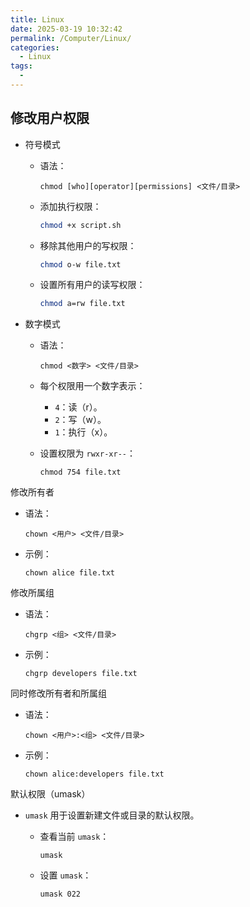 ```yaml
---
title: Linux
date: 2025-03-19 10:32:42
permalink: /Computer/Linux/
categories:
  - Linux
tags:
  - 
---
```

## 修改用户权限

- 符号模式

  - 语法：

    ```
    chmod [who][operator][permissions] <文件/目录>
    ```

  - 添加执行权限：

    ```bash
    chmod +x script.sh
    ```

  - 移除其他用户的写权限：

    ```bash
    chmod o-w file.txt
    ```

  - 设置所有用户的读写权限：

    ```bash
    chmod a=rw file.txt
    ```

- 数字模式

  - 语法：

    ```
    chmod <数字> <文件/目录>
    ```

  - 每个权限用一个数字表示：

    - `4`：读（r）。
    - `2`：写（w）。
    - `1`：执行（x）。

  - 设置权限为 `rwxr-xr--`：

    ```
    chmod 754 file.txt
    ```

修改所有者

- 语法：

  ```
  chown <用户> <文件/目录>
  ```

- 示例：

  ```
  chown alice file.txt
  ```

修改所属组

- 语法：

  ```
  chgrp <组> <文件/目录>
  ```

- 示例：

  ```
  chgrp developers file.txt
  ```

同时修改所有者和所属组

- 语法：

  ```
  chown <用户>:<组> <文件/目录>
  ```

- 示例：

  ```
  chown alice:developers file.txt
  ```

默认权限（umask）

- `umask` 用于设置新建文件或目录的默认权限。

  - 查看当前 `umask`：

    ```
    umask
    ```

  - 设置 `umask`：

    ```
    umask 022
    ```

## 